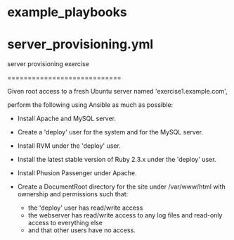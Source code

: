 # example_playbooks

# server_provisioning.yml
server provisioning exercise

============================

Given root access to a fresh Ubuntu server named 'exercise1.example.com',

perform the following using Ansible as much as possible:

- Install Apache and MySQL server.

- Create a 'deploy' user for the system and for the MySQL server.

- Install RVM under the 'deploy' user.

- Install the latest stable version of Ruby 2.3.x under the 'deploy' user.

- Install Phusion Passenger under Apache.

- Create a DocumentRoot directory for the site under /var/www/html with ownership and permissions such that:
  -  the 'deploy' user has read/write access
  -  the webserver has read/write access to any log files and read-only access to everything else
  -  and that other users have no access.